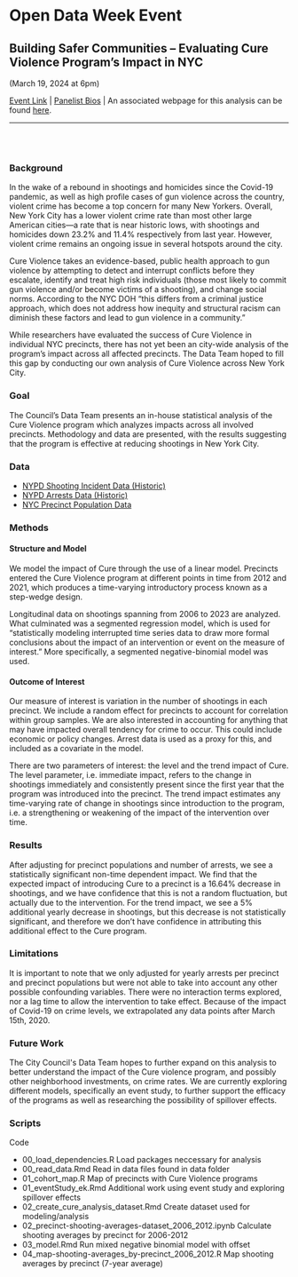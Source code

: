 # Open Data Week Event

## Building Safer Communities – Evaluating Cure Violence Program’s Impact in NYC
(March 19, 2024 at 6pm) 

[Event Link](https://2024.open-data.nyc/event/building-safer-communities-evaluating-cure-violence-programs-impact-in-nyc/) |
[Panelist Bios](https://docs.google.com/document/d/1S1RpwWvjlZOSx-pfOdtpbCPXDWc-XfsFPf1SXxGr0wQ/edit?usp=sharing) | An associated webpage for this analysis can be found [here](https://council.nyc.gov/data/cure/).
***

<br>
<br>

### Background
In the wake of a rebound in shootings and homicides since the Covid-19 pandemic, as well as high profile cases of gun violence across the country, violent crime has become a top concern for many New Yorkers. Overall, New York City has a lower violent crime rate than most other large American cities—a rate that is near historic lows, with shootings and homicides down 23.2% and 11.4% respectively from last year. However, violent crime remains an ongoing issue in several hotspots around the city.

Cure Violence takes an evidence-based, public health approach to gun violence by attempting to detect and interrupt conflicts before they escalate, identify and treat high risk individuals (those most likely to commit gun violence and/or become victims of a shooting), and change social norms. According to the NYC DOH “this differs from a criminal justice approach, which does not address how inequity and structural racism can diminish these factors and lead to gun violence in a community.”

While researchers have evaluated the success of Cure Violence in individual NYC precincts, there has not yet been an city-wide analysis of the program’s impact across all affected precincts. The Data Team hoped to fill this gap by conducting our own analysis of Cure Violence across New York City.

### Goal
The Council’s Data Team presents an in-house statistical analysis of the Cure Violence program which analyzes impacts across all involved precincts. Methodology and data are presented, with the results suggesting that the program is effective at reducing shootings in New York City.

### Data
- [NYPD Shooting Incident Data (Historic)](https://data.cityofnewyork.us/Public-Safety/NYPD-Shooting-Incident-Data-Historic-/833y-fsy8)
- [NYPD Arrests Data (Historic)](https://data.cityofnewyork.us/Public-Safety/NYPD-Arrests-Data-Historic-/8h9b-rp9u)
- [NYC Precinct Population Data](https://johnkeefe.net/nyc-police-precinct-and-census-data)

### Methods
#### Structure and Model
We model the impact of Cure through the use of a linear model. Precincts entered the Cure Violence program at different points in time from 2012 and 2021, which produces a time-varying introductory process known as a step-wedge design.

Longitudinal data on shootings spanning from 2006 to 2023 are analyzed. What culminated was a segmented regression model, which is used for “statistically modeling interrupted time series data to draw more formal conclusions about the impact of an intervention or event on the measure of interest.” More specifically, a segmented negative-binomial model was used.

#### Outcome of Interest
Our measure of interest is variation in the number of shootings in each precinct. We include a random effect for precincts to account for correlation within group samples. We are also interested in accounting for anything that may have impacted overall tendency for crime to occur. This could include economic or policy changes. Arrest data is used as a proxy for this, and included as a covariate in the model.

There are two parameters of interest: the level and the trend impact of Cure. The level parameter, i.e. immediate impact, refers to the change in shootings immediately and consistently present since the first year that the program was introduced into the precinct. The trend impact estimates any time-varying rate of change in shootings since introduction to the program, i.e. a strengthening or weakening of the impact of the intervention over time.

### Results
After adjusting for precinct populations and number of arrests, we see a statistically significant non-time dependent impact. We find that the expected impact of introducing Cure to a precinct is a 16.64% decrease in shootings, and we have confidence that this is not a random fluctuation, but actually due to the intervention. For the trend impact, we see a 5% additional yearly decrease in shootings, but this decrease is not statistically significant, and therefore we don’t have confidence in attributing this additional effect to the Cure program.

### Limitations
It is important to note that we only adjusted for yearly arrests per precinct and precinct populations but were not able to take into account any other possible confounding variables. There were no interaction terms explored, nor a lag time to allow the intervention to take effect. Because of the impact of Covid-19 on crime levels, we extrapolated any data points after March 15th, 2020.

### Future Work
The City Council's Data Team hopes to further expand on this analysis to better understand the impact of the Cure violence program, and possibly other neighborhood investments, on crime rates. We are currently exploring different models, specifically an event study, to further support the efficacy of the programs as well as researching the possibility of spillover effects.

### Scripts
Code
- 00_load_dependencies.R Load packages neccessary for analysis
- 00_read_data.Rmd Read in data files found in data folder
- 01_cohort_map.R Map of precincts with Cure Violence programs
- 01_eventStudy_ek.Rmd Additional work using event study and exploring spillover effects
- 02_create_cure_analysis_dataset.Rmd Create dataset used for modeling/analysis
- 02_precinct-shooting-averages-dataset_2006_2012.ipynb Calculate shooting averages by precinct for 2006-2012
- 03_model.Rmd Run mixed negative binomial model with offset
- 04_map-shooting-averages_by-precinct_2006_2012.R Map shooting averages by precinct (7-year average)

